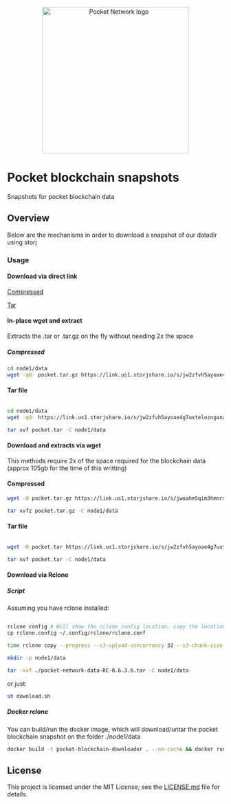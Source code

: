
<div align="center">
  <a href="https://www.pokt.network">
    <img src="https://user-images.githubusercontent.com/16605170/74199287-94f17680-4c18-11ea-9de2-b094fab91431.png" alt="Pocket Network logo" width="340"/>
  </a>
</div>

# Pocket blockchain snapshots 
Snapshots for pocket blockchain data


## Overview
Below are the mechanisms in order to download a snapshot of our datadir using storj

### Usage 

#### Download via direct link


[Compressed]( https://link.us1.storjshare.io/s/jwoahm5qim3hmnrsw6phsiga5mfa/pocket-public-blockchains/pocket-network-data-1422-rc-0.6.3.6.tar.gz )

[Tar]( https://link.us1.storjshare.io/s/jw2zfvh5ayoae4g7uxtelozngana/pocket-public-blockchains/pocket-network-data-1422-rc-0.6.3.6.tar )


#### In-place wget and extract

Extracts the .tar or .tar.gz on the fly without needing 2x the space


##### Compressed

```bash
cd node1/data
wget -qO- pocket.tar.gz https://link.us1.storjshare.io/s/jw2zfvh5ayoae4g7uxtelozngana/pocket-public-blockchains/pocket-network-data-1422-rc-0.6.3.6.tar xvfz -

```

#### Tar file

```bash

cd node1/data
wget -qO- https://link.us1.storjshare.io/s/jw2zfvh5ayoae4g7uxtelozngana/pocket-public-blockchains/pocket-network-data-1422-rc-0.6.3.6.tar xvfz -

tar xvf pocket.tar -C node1/data 

```


#### Download and extracts via wget


This methods require 2x of the space required for the blockchain data (approx 105gb for the time of this writting)


#### Compressed


```bash
wget -O pocket.tar.gz https://link.us1.storjshare.io/s/jwoahm5qim3hmnrsw6phsiga5mfa/pocket-public-blockchains/pocket-network-data-1422-rc-0.6.3.6.tar.gz

tar xvfz pocket.tar.gz -C node1/data

```

#### Tar file

```bash

wget -O pocket.tar https://link.us1.storjshare.io/s/jw2zfvh5ayoae4g7uxtelozngana/pocket-public-blockchains/pocket-network-data-1422-rc-0.6.3.6.tar

tar xvf pocket.tar -C node1/data

```

#### Download via Rclone 

##### Script 

Assuming you have rclone installed: 


```bash

rclone config # Will show the rclone config location. copy the location and replace it with our rclone.config
cp rclone.config ~/.config/rclone/rclone.conf 

time rclone copy --progress --s3-upload-concurrency 32 --s3-chunk-size 256M  downloader:pocket-public-blockchains/pocket-network-data-1422-rc-0.6.3.6.tar ./

mkdir -p node1/data

tar -xvf ./pocket-network-data-RC-0.6.3.6.tar -C node1/data

```

or just:

```bash
sh download.sh 
```

##### Docker rclone

You can build/run the docker image, which will download/untar the pocket blockchain snapshot on the folder ./node1/data


```bash
docker build -t pocket-blockchain-downloader . --no-cache && docker run -v  $(pwd)/node1/:/root/node1  -it pocket-blockchain-downloader
``` 


## License

This project is licensed under the MIT License; see the [LICENSE.md](LICENSE.md) file for details.
